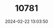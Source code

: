 ---
title: "10781"
category: "Idea electra"
draft: false
date: 2024-02-22 13:03:50
languages:
  English: ["Electra's Tree-nymph"]
---